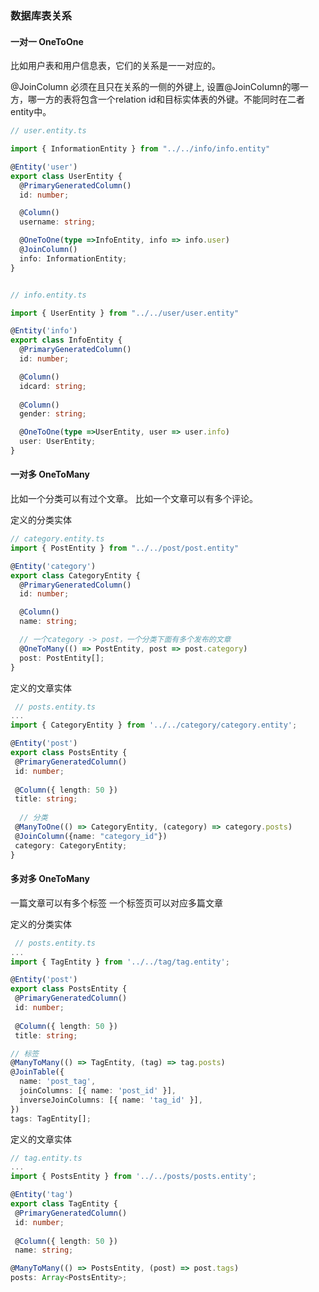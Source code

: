 ### 数据库表关系

#### 一对一 OneToOne

比如用户表和用户信息表，它们的关系是一一对应的。

@JoinColumn 必须在且只在关系的一侧的外键上, 设置@JoinColumn的哪一方，哪一方的表将包含一个relation id和目标实体表的外键。不能同时在二者entity中。

```Typescript
// user.entity.ts

import { InformationEntity } from "../../info/info.entity"

@Entity('user')
export class UserEntity {
  @PrimaryGeneratedColumn()
  id: number;

  @Column()
  username: string;

  @OneToOne(type =>InfoEntity, info => info.user)
  @JoinColumn()
  info: InformationEntity;
}


```

```Typescript

// info.entity.ts

import { UserEntity } from "../../user/user.entity"

@Entity('info')
export class InfoEntity {
  @PrimaryGeneratedColumn()
  id: number;

  @Column()
  idcard: string;
  
  @Column()
  gender: string;

  @OneToOne(type =>UserEntity, user => user.info)
  user: UserEntity;
}

```

#### 一对多 OneToMany

比如一个分类可以有过个文章。
比如一个文章可以有多个评论。

定义的分类实体

```Typescript
// category.entity.ts
import { PostEntity } from "../../post/post.entity"

@Entity('category')
export class CategoryEntity {
  @PrimaryGeneratedColumn()
  id: number;

  @Column()
  name: string;

  // 一个category -> post，一个分类下面有多个发布的文章
  @OneToMany(() => PostEntity, post => post.category)
  post: PostEntity[];
}


```

定义的文章实体

```Typescript
 // posts.entity.ts
...
import { CategoryEntity } from '../../category/category.entity';

@Entity('post')
export class PostsEntity {
 @PrimaryGeneratedColumn()
 id: number;
 
 @Column({ length: 50 })
 title: string;
 
  // 分类
 @ManyToOne(() => CategoryEntity, (category) => category.posts)
 @JoinColumn({name: "category_id"})
 category: CategoryEntity;
}

```

#### 多对多 OneToMany

一篇文章可以有多个标签
一个标签页可以对应多篇文章

定义的分类实体

```Typescript
 // posts.entity.ts
...
import { TagEntity } from '../../tag/tag.entity';

@Entity('post')
export class PostsEntity {
 @PrimaryGeneratedColumn()
 id: number;
 
 @Column({ length: 50 })
 title: string;

// 标签
@ManyToMany(() => TagEntity, (tag) => tag.posts)
@JoinTable({
  name: 'post_tag',
  joinColumns: [{ name: 'post_id' }],
  inverseJoinColumns: [{ name: 'tag_id' }],
})
tags: TagEntity[];

```

定义的文章实体

```Typescript
// tag.entity.ts
...
import { PostsEntity } from '../../posts/posts.entity';

@Entity('tag')
export class TagEntity {
 @PrimaryGeneratedColumn()
 id: number;
 
 @Column({ length: 50 })
 name: string;

@ManyToMany(() => PostsEntity, (post) => post.tags)
posts: Array<PostsEntity>;

```
